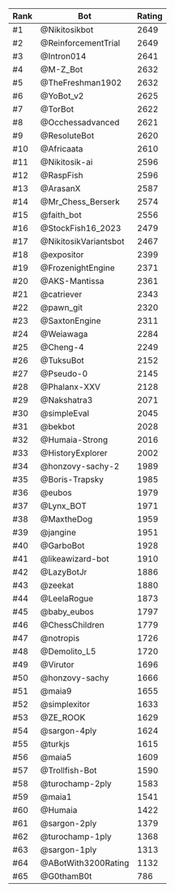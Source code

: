 Rank|Bot|Rating
---|---|---
#1|@Nikitosikbot|2649
#2|@ReinforcementTrial|2649
#3|@Intron014|2641
#4|@M-Z_Bot|2632
#5|@TheFreshman1902|2632
#6|@YoBot_v2|2625
#7|@TorBot|2622
#8|@Occhessadvanced|2621
#9|@ResoluteBot|2620
#10|@Africaata|2610
#11|@Nikitosik-ai|2596
#12|@RaspFish|2596
#13|@ArasanX|2587
#14|@Mr_Chess_Berserk|2574
#15|@faith_bot|2556
#16|@StockFish16_2023|2479
#17|@NikitosikVariantsbot|2467
#18|@expositor|2399
#19|@FrozenightEngine|2371
#20|@AKS-Mantissa|2361
#21|@catriever|2343
#22|@pawn_git|2320
#23|@SaxtonEngine|2311
#24|@Weiawaga|2284
#25|@Cheng-4|2249
#26|@TuksuBot|2152
#27|@Pseudo-0|2145
#28|@Phalanx-XXV|2128
#29|@Nakshatra3|2071
#30|@simpleEval|2045
#31|@bekbot|2028
#32|@Humaia-Strong|2016
#33|@HistoryExplorer|2002
#34|@honzovy-sachy-2|1989
#35|@Boris-Trapsky|1985
#36|@eubos|1979
#37|@Lynx_BOT|1971
#38|@MaxtheDog|1959
#39|@jangine|1951
#40|@GarboBot|1928
#41|@likeawizard-bot|1910
#42|@LazyBotJr|1886
#43|@zeekat|1880
#44|@LeelaRogue|1873
#45|@baby_eubos|1797
#46|@ChessChildren|1779
#47|@notropis|1726
#48|@Demolito_L5|1720
#49|@Virutor|1696
#50|@honzovy-sachy|1666
#51|@maia9|1655
#52|@simplexitor|1633
#53|@ZE_ROOK|1629
#54|@sargon-4ply|1624
#55|@turkjs|1615
#56|@maia5|1609
#57|@Trollfish-Bot|1590
#58|@turochamp-2ply|1583
#59|@maia1|1541
#60|@Humaia|1422
#61|@sargon-2ply|1379
#62|@turochamp-1ply|1368
#63|@sargon-1ply|1313
#64|@ABotWith3200Rating|1132
#65|@G0thamB0t|786
